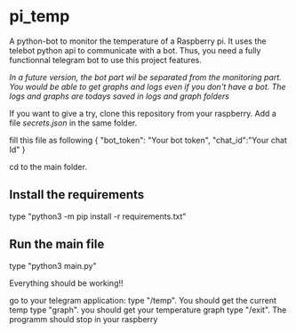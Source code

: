 # pi_temp
A python-bot to monitor the temperature of a Raspberry pi.
It uses the telebot python api to communicate with a bot. Thus, you need a fully functionnal telegram bot to use this project features.

_In a future version, the bot part wil be separated from the monitoring part. You would be able to get graphs and logs even if you don't have a bot. The logs and graphs are todays saved in logs and graph folders_

If you want to give a try, clone this repository from your raspberry.
Add a file _secrets.json_ in the same folder.

fill this file as following
{
    "bot_token": "Your bot token",
    "chat_id":"Your chat Id"
}

cd to the main folder.
## Install the requirements
type "python3 -m pip install -r requirements.txt"
## Run the main file
type "python3 main.py"

Everything should be working!!

go to your telegram application:
type "/temp". You should get the current temp
type "graph". you should get your temperature graph
type "/exit". The programm should stop in your raspberry
